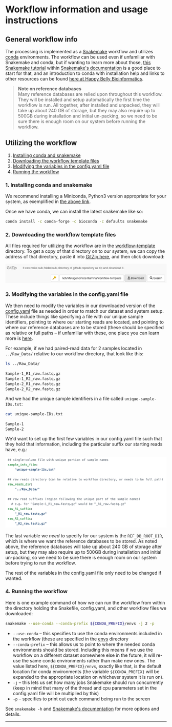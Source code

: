# Workflow information and usage instructions


## General workflow info
The processing is implemented as a [Snakemake](https://snakemake.readthedocs.io/en/stable/) workflow and utilizes [conda](https://docs.conda.io/en/latest/) environments. The workflow can be used even if unfamiliar with Snakemake and conda, but if wanting to learn more about those, [this Snakemake tutorial](https://snakemake.readthedocs.io/en/stable/tutorial/tutorial.html) within [Snakemake's documentation](https://snakemake.readthedocs.io/en/stable/) is a good place to start for that, and an introduction to conda with installation help and links to other resources can be found [here at Happy Belly Bioinformatics](https://astrobiomike.github.io/unix/conda-intro).  

> **Note on reference databases**  
> Many reference databases are relied upon throughout this workflow. They will be installed and setup automatically the first time the workflow is run. All together, after installed and unpacked, they will take up about 240 GB of storage, but they may also require up to 500GB during installation and initial un-packing, so we need to be sure there is enough room on our system before running the workflow.

## Utilizing the workflow

1. [Installing conda and snakemake](#installing-conda-and-snakemake)  
2. [Downloading the workflow template files](#downloading-the-workflow-template-files)  
3. [Modifying the variables in the config.yaml file](#modifying-the-variables-in-the-configyaml-file)  
4. [Running the workflow](#running-the-workflow)  

### 1. Installing conda and snakemake
We recommend installing a Miniconda, Python3 version appropriate for your system, as exemplified in [the above link](https://astrobiomike.github.io/unix/conda-intro#getting-and-installing-conda).  

Once we have conda, we can install the latest snakemake like so:

```bash
conda install -c conda-forge -c bioconda -c defaults snakemake
```

### 2. Downloading the workflow template files
All files required for utilizing the workflow are in the [workflow-template](workflow-template) directory. To get a copy of that directory on to our system, we can copy the address of that directory, paste it into [GitZip here](http://kinolien.github.io/gitzip/), and then click download:

<p align="center">
<a href="../images/gitzip-ex.png"><img src="../images/gitzip-ex.png"></a>
</p>

### 3. Modifying the variables in the config.yaml file
We then need to modify the variables in our downloaded version of the [config.yaml](workflow-template/config.yaml) file as needed in order to match our dataset and system setup. These include things like specifying a file with our unique sample identifiers, pointing to where our starting reads are located, and pointing to where our reference databases are to be stored (these should be specified as relative or full paths – if unfamiliar with these, one place you can learn more is [here](https://astrobiomike.github.io/unix/getting-started#the-unix-file-system-structure).  

For example, if we had paired-read data for 2 samples located in `../Raw_Data/` relative to our workflow directory, that look like this:

```bash
ls ../Raw_Data/
```

```
Sample-1_R1_raw.fastq.gz
Sample-1_R2_raw.fastq.gz
Sample-2_R1_raw.fastq.gz
Sample-2_R2_raw.fastq.gz
```

And we had the unique sample identifiers in a file called `unique-sample-IDs.txt`:

```bash
cat unique-sample-IDs.txt
```

```
Sample-1
Sample-2
```

We'd want to set up the first few variables in our config.yaml file such that they hold that information, including the particular suffix our starting reads have, e.g.:

<p align="center">
<a href="../images/config-ex.png"><img src="../images/config-ex.png"></a>
</p>

The last variable we *need* to specify for our system is the `REF_DB_ROOT_DIR`, which is where we want the reference databases to be stored. As noted above, the reference databases will take up about 240 GB of storage after setup, but they may also require up to 500GB during installation and initial un-packing, so we need to be sure there is enough room on our system before trying to run the workflow.

The rest of the variables in the config.yaml file only need to be changed if wanted. 

### 4. Running the workflow

Here is one example command of how we can run the workflow from within the directory holding the Snakefile, config.yaml, and other workflow files we downloaded:

```bash
snakemake --use-conda --conda-prefix ${CONDA_PREFIX}/envs -j 2 -p
```

* `--use-conda` – this specifies to use the conda environments included in the workflow (these are specified in the [envs](envs) directory
* `--conda-prefix` – this allows us to point to where the needed conda environments should be stored. Including this means if we use the workflow on a different dataset somewhere else in the future, it will re-use the same conda environments rather than make new ones. The value listed here, `${CONDA_PREFIX}/envs`, exactly like that, is the default location for conda environments (the variable `${CONDA_PREFIX}` will be expanded to the appropriate location on whichever system it is run on).
* `-j` – this lets us set how many jobs Snakemake should run concurrently (keep in mind that many of the thread and cpu parameters set in the config.yaml file will be multiplied by this)
* `-p` – specifies to print out each command being run to the screen

See `snakemake -h` and [Snakemake's documentation](https://snakemake.readthedocs.io/en/stable/) for more options and details.

---
